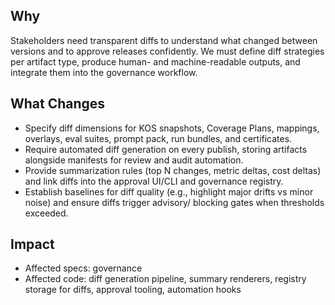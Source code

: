 ## Why
Stakeholders need transparent diffs to understand what changed between versions and to approve releases confidently. We must define diff strategies per artifact type, produce human- and machine-readable outputs, and integrate them into the governance workflow.

## What Changes
- Specify diff dimensions for KOS snapshots, Coverage Plans, mappings, overlays, eval suites, prompt pack, run bundles, and certificates.
- Require automated diff generation on every publish, storing artifacts alongside manifests for review and audit automation.
- Provide summarization rules (top N changes, metric deltas, cost deltas) and link diffs into the approval UI/CLI and governance registry.
- Establish baselines for diff quality (e.g., highlight major drifts vs minor noise) and ensure diffs trigger advisory/ blocking gates when thresholds exceeded.

## Impact
- Affected specs: governance
- Affected code: diff generation pipeline, summary renderers, registry storage for diffs, approval tooling, automation hooks
